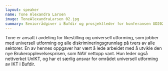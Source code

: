 ```yaml
---
layout: speaker
name: Tone Alexandra Larsen
image: ToneAlexandraLarsen_02.jpg
summary: Seniorrådgiver i Bufdir og prosjektleder for konferansen UD2024.
---
```

Tone er ansatt i avdeling for likestilling og universell utforming, som jobber med universell utforming og alle diskrimineringsgrunnlag på tvers av alle sektorer. En av hennes oppgaver har vært å lede arbeidet med å utvikle den nye Brukeropplevelsesprisen, som NAV nettopp vant. Hun leder også nettverket UnIKT, og har et særlig ansvar for området universell utforming av IKT i Bufdir.
